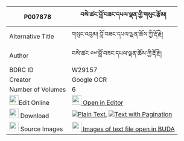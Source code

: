 |P007878|བསེ་ཚང་བློ་བཟང་དཔལ་ལྡན་གྱི་གསུང་རྩོམ། 
| --- | --- 
|Alternative Title |གསུང་འབུམ། བློ་བཟང་དཔལ་ལྡན་ཆོས་ཀྱི་རྡོ་རྗེ།
|Author| བསེ་ཚང ༠༦་བློ་བཟང་དཔལ་ལྡན་ཆོས་ཀྱི་རྡོ་རྗེ།
|BDRC ID | W29157
|Creator | Google OCR
|Number of Volumes| 6
|<img width="25" src="https://img.icons8.com/color/25/000000/edit-property.png">Edit Online| [<img width="25" src="https://avatars.githubusercontent.com/u/45091458?s=200&v=4"> Open in Editor](http://editor.openpecha.org/P007878)
|<img width="25" src="https://img.icons8.com/fluent/48/000000/download-2.png"/>  Download | [![](https://img.icons8.com/color/20/000000/txt.png)Plain Text](https://github.com/Openpecha/P007878/releases/download/v1/se_tsang_lozang_palden_gyi_sun_plain_P007878.zip), [![](https://img.icons8.com/color/20/000000/txt.png)Text with Pagination](https://github.com/Openpecha/P007878/releases/download/v1/se_tsang_lozang_palden_gyi_sun_pages_P007878.zip)
|<img width="25" src="https://img.icons8.com/plasticine/100/000000/pictures-folder.png"/>  Source Images | [<img width="25" src="https://library.bdrc.io/icons/BUDA-small.svg"> Images of text file open in BUDA](https://library.bdrc.io/show/bdr:W29157)